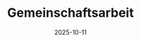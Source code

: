 ---
draft: false
title: "Gemeinschaftsarbeit"
date: "2025-10-11"
description: "Herbst-Gemeinschaftsarbeit zur Vorbereitung auf den Winter. Uhrzeit wird noch bekannt gegeben. Bitte Gartengeräte mitbringen."
---